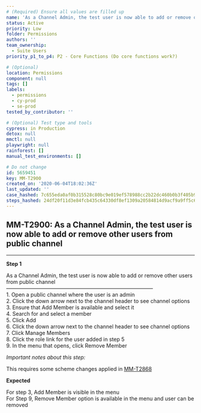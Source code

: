 ```yaml
---
# (Required) Ensure all values are filled up
name: 'As a Channel Admin, the test user is now able to add or remove other users from public channel'
status: Active
priority: Low
folder: Permissions
authors: ''
team_ownership:
  - Suite Users
priority_p1_to_p4: P2 - Core Functions (Do core functions work?)

# (Optional)
location: Permissions
component: null
tags: []
labels:
  - permissions
  - cy-prod
  - se-prod
tested_by_contributor: ''

# (Optional) Test type and tools
cypress: in Production
detox: null
mmctl: null
playwright: null
rainforest: []
manual_test_environments: []

# Do not change
id: 5659451
key: MM-T2900
created_on: '2020-06-04T18:02:36Z'
last_updated: ''
case_hashed: 7c655eda0af0b315528c80bc9e019ef578988cc2b22dc460b0b3f405b99171d1fa26addee00d6f6f5c06f78ca3ec8df5
steps_hashed: 24df20f11d3e84fcb435c64330df8ef1309a20584814d9acf9a9ff5c6cf95ef2e662d48aa47764e2b407b544c5ae786d
---
```


<!-- (Auto-generated) Based on frontmatter's "key" and "name" -->

## MM-T2900: As a Channel Admin, the test user is now able to add or remove other users from public channel

---

**Step 1**

As a Channel Admin, the test user is now able to add or remove other users from public channel\
————————————————————————————\
1\. Open a public channel where the user is an admin\
2\. Click the down arrow next to the channel header to see channel options\
3\. Ensure that Add Member is available and select it\
4\. Search for and select a member\
5\. Click Add\
6\. Click the down arrow next to the channel header to see channel options\
7\. Click Manage Members\
8\. Click the role link for the user added in step 5\
9\. In the menu that opens, click Remove Member

_Important notes about this step:_

This requires some scheme changes applied in ​[MM-T2868](https://mattermost.atlassian.net/projects/MM?selectedItem=com.atlassian.plugins.atlassian-connect-plugin%3Acom.kanoah.test-manager__main-project-page#!/testCase/MM-T2868)​​​

**Expected**

For step 3, Add Member is visible in the menu\
For Step 9, Remove Member option is available in the menu and user can be removed

